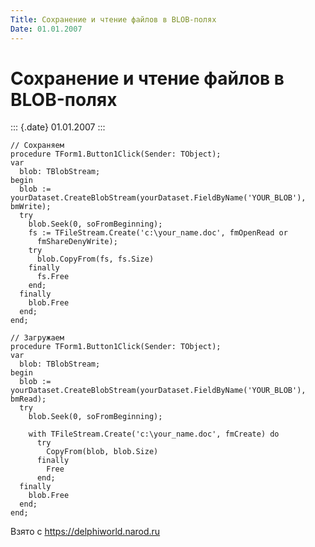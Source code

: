 ```yaml
---
Title: Сохранение и чтение файлов в BLOB-полях
Date: 01.01.2007
---
```



Сохранение и чтение файлов в BLOB-полях
=======================================

::: {.date}
01.01.2007
:::

    // Сохраняем
    procedure TForm1.Button1Click(Sender: TObject); 
    var 
      blob: TBlobStream; 
    begin 
      blob := yourDataset.CreateBlobStream(yourDataset.FieldByName('YOUR_BLOB'), bmWrite); 
      try 
        blob.Seek(0, soFromBeginning); 
        fs := TFileStream.Create('c:\your_name.doc', fmOpenRead or 
          fmShareDenyWrite); 
        try 
          blob.CopyFrom(fs, fs.Size) 
        finally 
          fs.Free 
        end; 
      finally 
        blob.Free 
      end; 
    end;
     
    // Загружаем
    procedure TForm1.Button1Click(Sender: TObject); 
    var 
      blob: TBlobStream; 
    begin 
      blob := yourDataset.CreateBlobStream(yourDataset.FieldByName('YOUR_BLOB'), bmRead); 
      try 
        blob.Seek(0, soFromBeginning); 
     
        with TFileStream.Create('c:\your_name.doc', fmCreate) do 
          try 
            CopyFrom(blob, blob.Size) 
          finally 
            Free 
          end; 
      finally 
        blob.Free 
      end; 
    end;

Взято с <https://delphiworld.narod.ru>
